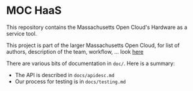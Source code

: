 # MOC HaaS

This repository contains the Massachusetts Open Cloud's Hardware as
a service tool.

This project is part of the larger Massachusetts Open Cloud, for list
of authors, description of the team, workflow, ... look [here][1]

There are various bits of documentation in `doc/`. Here is a summary:

* The API is described in `docs/apidesc.md`
* Our process for testing is in `docs/testing.md`

[1]: https://github.com/CCI-MOC/moc-public/blob/master/README.md
